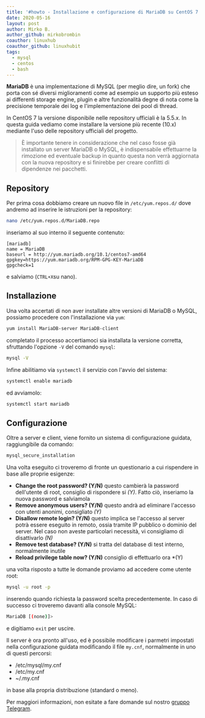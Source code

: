 ```yaml
---
title: '#howto - Installazione e configurazione di MariaDB su CentOS 7'
date: 2020-05-16
layout: post
author: Mirko B.
author_github: mirkobrombin
coauthor: linuxhub
coauthor_github: linuxhubit
tags:
  - mysql  
  - centos  
  - bash
---
```

**MariaDB** è una implementazione di MySQL (per meglio dire, un fork) che porta con sé diversi miglioramenti come ad esempio un supporto più esteso ai differenti storage engine, plugin e altre funzionalità degne di nota come la precisione temporale dei log e l'implementazione dei pool di thread.

In CentOS 7 la versione disponibile nelle repository ufficiali è la 5.5.x. In questa guida vediamo come installare la versione più recente (10.x) mediante l'uso delle repository ufficiali del progetto.

> È importante tenere in considerazione che nel caso fosse già installato un server MariaDB o MySQL, è indispensabile effettuarne la rimozione ed eventuale backup in quanto questa non verrà aggiornata con la nuova repository e si finirebbe per creare conflitti di dipendenze nei pacchetti.

## Repository
Per prima cosa dobbiamo creare un nuovo file in `/etc/yum.repos.d/` dove andremo ad inserire le istruzioni per la repository:

```bash
nano /etc/yum.repos.d/MariaDB.repo
```

inseriamo al suo interno il seguente contenuto:

```
[mariadb]
name = MariaDB
baseurl = http://yum.mariadb.org/10.1/centos7-amd64
gpgkey=https://yum.mariadb.org/RPM-GPG-KEY-MariaDB
gpgcheck=1
```

e salviamo (`CTRL+X`su nano).

## Installazione
Una volta accertati di non aver installate altre versioni di MariaDB o MySQL, possiamo procedere con l'installazione via `yum`:

```bash
yum install MariaDB-server MariaDB-client
```

completato il processo accertiamoci sia installata la versione corretta, sfruttando l'opzione `-V` del comando `mysql`:

```bash
mysql -V
```

Infine abilitiamo via `systemctl` il servizio con l'avvio del sistema:

```bash
systemctl enable mariadb
```

ed avviamolo:

```bash
systemctl start mariadb
```

## Configurazione
Oltre a server e client, viene fornito un sistema di configurazione guidata, raggiungibile da comando:

```bash
mysql_secure_installation
```

Una volta eseguito ci troveremo di fronte un questionario a cui rispendere in base alle proprie esigenze:
* **Change the root password? (Y/N)** questo cambierà la password dell'utente di root, consiglio di rispondere si *(Y)*. Fatto ciò, inseriamo la nuova password e salviamola
* **Remove anonymous users? (Y/N)** questo andrà ad eliminare l'accesso con utenti anonimi, consigliato *(Y)*
* **Disallow remote login? (Y/N)** questo implica se l'accesso al server potrà essere eseguito in remoto, ossia tramite IP pubblico o dominio del server. Nel caso non aveste particolari necessità, vi consigliamo di disattivarlo *(N)*
* **Remove test database? (Y/N)** si tratta del database di test interno, normalmente inutile
* **Reload privilege table now? (Y/N)** consiglio di effettuarlo ora *(Y)

una volta risposto a tutte le domande proviamo ad accedere come utente root:

```bash
mysql -u root -p
```

inserendo quando richiesta la password scelta precedentemente. In caso di successo ci troveremo davanti alla console MySQL:

```bash
MariaDB [(none)]>
```

e digitiamo `exit` per uscire.

Il server è ora pronto all'uso, ed è possibile modificare i parmetri impostati nella configurazione guidata modificando il file `my.cnf`, normalmente in uno di questi percorsi:

* /etc/mysql/my.cnf
* /etc/my.cnf
* ~/.my.cnf 

in base alla propria distribuzione (standard o meno).

Per maggiori informazioni, non esitate a fare domande sul nostro [gruppo Telegram](https://t.me/linuxpeople).